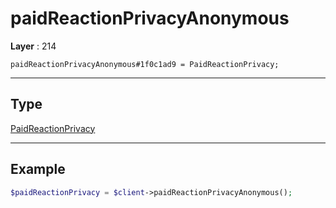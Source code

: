 # paidReactionPrivacyAnonymous

**Layer** : 214

```tl
paidReactionPrivacyAnonymous#1f0c1ad9 = PaidReactionPrivacy;
```

---

## Type

[PaidReactionPrivacy](type/PaidReactionPrivacy)

---

## Example

```php
$paidReactionPrivacy = $client->paidReactionPrivacyAnonymous();
```
